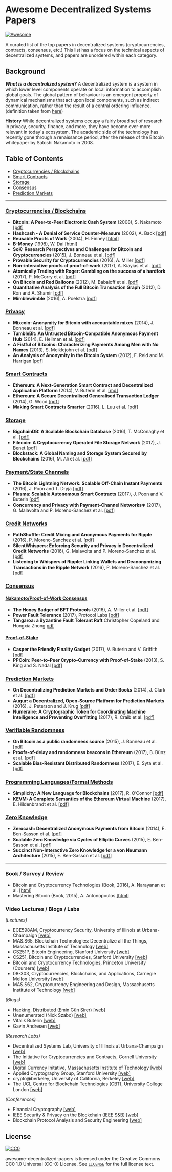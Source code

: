# Awesome Decentralized Systems Papers

[![Awesome](https://cdn.rawgit.com/sindresorhus/awesome/d7305f38d29fed78fa85652e3a63e154dd8e8829/media/badge.svg)](https://github.com/sindresorhus/awesome)

A curated list of the top papers in decentralized systems (cryptocurrencies, contracts, consensus, etc.) This list has a focus on the technical aspects of decentralized systems, and papers are unordered within each category.

## Background

***What is a decentralized system?***
A decentralized system is a system in which lower level components operate on local information to accomplish global goals. The global pattern of behaviour is an emergent property of dynamical mechanisms that act upon local components, such as indirect communication, rather than the result of a central ordering influence. (definition taken from [here](https://en.wikipedia.org/wiki/Decentralised_system))

**History**
While decentralized systems occupy a fairly broad set of research in privacy, security, finance, and more, they have become ever-more relevant in today's ecosystem. The academic side of the technology has recently gone through a renaissance period, after the release of the Bitcoin whitepaper by Satoshi Nakamoto in 2008.

## Table of Contents

* [Cryptocurrencies / Blockchains](#cryptocurrencies-blockchains)
* [Smart Contracts](#smart-contracts)
* [Storage](#storage)
* [Consensus](#consensus)
* [Prediction Markets](#prediction-markets)

<!-- *(More than Top 100)*
* [New Papers](#new-papers) : Less than 6 months
* [Old Papers](#old-papers) : Before 2012
* [HW / SW / Dataset](#hw--sw--dataset) : Technical reports
* [Book / Survey / Review](#book--survey--review)
* [Video Lectures / Tutorials / Blogs](#video-lectures--tutorials--blogs)
* [Appendix: More than Top 100](#appendix-more-than-top-100) : More papers not in the list 
change order of sections - add ones for bitcoin-->

* * *

### [Cryptocurrencies / Blockchains](#cryptocurrencies-blockchains)
- **Bitcoin: A Peer-to-Peer Electronic Cash System** (2008), S. Nakamoto [[pdf]](https://bitcoin.org/bitcoin.pdf)
- **Hashcash - A Denial of Service Counter-Measure** (2002), A. Back [[pdf]](http://www.hashcash.org/hashcash.pdf)
- **Reusable Proofs of Work** (2004), H. Finney [[html]](http://nakamotoinstitute.org/finney/rpow/theory.html)
- **B-Money** (1998), W. Dai [[html]](http://www.weidai.com/bmoney.txt)
- **SoK: Research Perspectives and Challenges for Bitcoin and Cryptocurrencies** (2015), J. Bonneau et al. [[pdf]](http://www.jbonneau.com/doc/BMCNKF15-IEEESP-bitcoin.pdf)
- **Provable Security for Cryptocurrencies** (2016), A. Miller [[pdf]](https://drum.lib.umd.edu/bitstream/handle/1903/18622/Miller_umd_0117E_17522.pdf?sequence=1)
- **Non-interactive proofs of proof-of-work** (2017), A. Kiayias et al. [[pdf]](https://eprint.iacr.org/2017/963.pdf)
- **Atomically Trading with Roger: Gambling on the success of a hardfork** (2017), P. McCorry et al. [[pdf]](http://homepages.cs.ncl.ac.uk/patrick.mc-corry/atomically-trading-roger.pdf)
- **On Bitcoin and Red Balloons** (2012), M. Babaioff et al. [[pdf]](https://www.microsoft.com/en-us/research/wp-content/uploads/2012/06/bitcoin.pdf)
- **Quantitative Analysis of the Full Bitcoin Transaction Graph** (2012), D. Ron and A. Shamir [[pdf]](https://eprint.iacr.org/2012/584.pdf)
- **Mimblewimble** (2016), A. Poelstra [[pdf]](https://download.wpsoftware.net/bitcoin/wizardry/mimblewimble.pdf)

### [Privacy](#privacy)
- **Mixcoin: Anonymity for Bitcoin with accountable mixes** (2014), J. Bonneau et al. [[pdf]](https://github.com/ethereum/wiki/wiki/White-Paper)
- **TumbleBit: An Untrusted Bitcoin-Compatible Anonymous Payment Hub** (2014), E. Heilman et al. [[pdf]](https://eprint.iacr.org/2016/575.pdf)
- **A Fistful of Bitcoins: Characterizing Payments Among Men with No Names** (2013), S. Meiklejohn et al. [[pdf]](https://cseweb.ucsd.edu/~smeiklejohn/files/imc13.pdf)
- **An Analysis of Anonymity in the Bitcoin System** (2012), F. Reid and M. Harrigan [[pdf]](https://arxiv.org/pdf/1107.4524.pdf)

### [Smart Contracts](#smart-contracts)
- **Ethereum: A Next-Generation Smart Contract and Decentralized Application Platform** (2014), V. Buterin et al. [[md]](https://github.com/ethereum/wiki/wiki/White-Paper)
- **Ethereum: A Secure Decentralised Generalised Transaction Ledger** (2014), G. Wood [[pdf]](http://gavwood.com/paper.pdf)
- **Making Smart Contracts Smarter** (2016), L. Luu et al. [[pdf]](https://eprint.iacr.org/2016/633.pdf)

### [Storage](#storage)
- **BigchainDB: A Scalable Blockchain Database** (2016), T. McConaghy et al. [[pdf]](https://www.bigchaindb.com/whitepaper/bigchaindb-whitepaper.pdf)
- **Filecoin: A Cryptocurrency Operated File Storage Network** (2017), J. Benet [[pdf]](http://filecoin.io/filecoin.pdf)
- **Blockstack: A Global Naming and Storage System Secured by Blockchains** (2016), M. Ali et al. [[pdf]](http://www.cs.princeton.edu/~mfreed/docs/blockstack-atc16.pdf)

### [Payment/State Channels](#paychan)
- **The Bitcoin Lightning Network: Scalable Off-Chain Instant Payments** (2016), J. Poon and T. Dryja [[pdf]](https://lightning.network/lightning-network-paper.pdf)
- **Plasma: Scalable Autonomous Smart Contracts** (2017), J. Poon and V. Buterin [[pdf]](http://plasma.io/plasma.pdf)
- **Concurrency and Privacy with Payment-Channel Networks∗** (2017), G. Malavolta and P. Moreno-Sanchez et al. [[pdf]](https://www.cs.purdue.edu/homes/pmorenos/public/paychannels.pdf)

### [Credit Networks](#crednet)
- **PathShuffle: Credit Mixing and Anonymous Payments for Ripple** (2016), P. Moreno-Sanchez et al. [[pdf]](https://www.cs.purdue.edu/homes/pmorenos/public/pathshuffle.pdf)
- **SilentWhispers: Enforcing Security and Privacy in Decentralized Credit Networks** (2016), G. Malavolta and P. Moreno-Sanchez et al. [[pdf]](https://www.cs.purdue.edu/homes/pmorenos/public/pathshuffle.pdf)
- **Listening to Whispers of Ripple: Linking Wallets and Deanonymizing Transactions in the Ripple Network** (2016), P. Moreno-Sanchez et al. [[pdf]](http://crypsys.mmci.uni-saarland.de/projects/LinkingWallets/paper.pdf)

### [Consensus](#consensus)
#### [Nakamoto/Proof-of-Work Consensus](#nakamoto)
- **The Honey Badger of BFT Protocols** (2016), A. Miller et al. [[pdf]](https://eprint.iacr.org/2016/199.pdf)
- **Power Fault Tolerance** (2017), Protocol Labs [[pdf]](http://filecoin.io/power-fault-tolerance.pdf)
- **Tangaroa: a Byzantine Fault Tolerant Raft** Christopher Copeland and Hongxia Zhong [pdf](http://www.scs.stanford.edu/14au-cs244b/labs/projects/copeland_zhong.pdf)
#### [Proof-of-Stake](#pos)
- **Casper the Friendly Finality Gadget** (2017), V. Buterin and V. Griffith [[pdf]](https://arxiv.org/pdf/1710.09437.pdf)
- **PPCoin: Peer-to-Peer Crypto-Currency with Proof-of-Stake** (2013), S. King and S. Nadal [[pdf]](  https://peercoin.net/assets/paper/peercoin-paper.pdf)

### [Prediction Markets](#prediction-markets)
- **On Decentralizing Prediction Markets and Order Books** (2014), J. Clark et al. [[pdf]](http://www.econinfosec.org/archive/weis2014/papers/Clark-WEIS2014.pdf)
- **Augur: a Decentralized, Open-Source Platform for Prediction Markets** (2016), J. Peterson and J. Krug [[pdf]](http://bravenewcoin.com/assets/Whitepapers/Augur-A-Decentralized-Open-Source-Platform-for-Prediction-Markets.pdf)
- **Numeraire: A Cryptographic Token for Coordinating Machine Intelligence and Preventing Overfitting** (2017), R. Craib et al. [[pdf]](https://numer.ai/whitepaper.pdf)

### [Verifiable Randomness](#verifiable-randomness)
- **On Bitcoin as a public randomness source** (2015), J. Bonneau et al. [[pdf]](https://eprint.iacr.org/2015/1015.pdf)
- **Proofs-of-delay and randomness beacons in Ethereum** (2017), B. Bünz et al. [[pdf]](http://stevengoldfeder.com/papers/BGB17-IEEESB-proof_of_delay_ethereum.pdf)
- **Scalable Bias-Resistant Distributed Randomness** (2017), E. Syta et al. [[pdf]](http://ieeexplore.ieee.org/document/7958592/)

### [Programming Languages/Formal Methods](#pm-fm)
- **Simplicity: A New Language for Blockchains** (2017), R. O’Connor [[pdf]](https://blockstream.com/simplicity.pdf)
- **KEVM: A Complete Semantics of the Ethereum Virtual Machine** (2017), E. Hildenbrandt et al. [[pdf]](https://www.ideals.illinois.edu/bitstream/handle/2142/97207/hildenbrandt-saxena-zhu-rodrigues-guth-daian-rosu-2017-tr.pdf)

### [Zero Knowledge](#zkp)
- **Zerocash: Decentralized Anonymous Payments from Bitcoin** (2014), E. Ben-Sasson et al. [[pdf]](http://zerocash-project.org/media/pdf/zerocash-extended-20140518.pdf)
- **Scalable Zero Knowledge via Cycles of Elliptic Curves** (2015), E. Ben-Sasson et al. [[pdf]](https://eprint.iacr.org/2014/595.pdf)
- **Succinct Non-Interactive Zero Knowledge for a von Neumann Architecture** (2015), E. Ben-Sasson et al. [[pdf]](https://eprint.iacr.org/2013/879.pdf)

* * *

### Book / Survey / Review
- Bitcoin and Cryptocurrency Technologies (Book, 2016), A. Narayanan et al. [[html]](http://bitcoinbook.cs.princeton.edu/)
- Mastering Bitcoin (Book, 2015), A. Antonopoulos [[html]](https://www.bitcoinbook.info/)

### Video Lectures / Blogs / Labs

*(Lectures)*
- ECE598AM, Cryptocurrency Security, University of Illinois at Urbana-Champaign [[web]](http://soc1024.ece.illinois.edu/teaching/ece598am/fall2016/)
- MAS.S65, Blockchain Technologies: Decentralize all the Things, Massachusetts Institute of Technology [[web]](http://blockchain.media.mit.edu/syllabus.html)
- CS251P, Bitcoin Engineering, Stanford University [[web]](http://bitcoin.stanford.edu/)
- CS251, Bitcoin and Cryptocurrencies, Stanford University [[web]](https://crypto.stanford.edu/cs251/)
- Bitcoin and Cryptocurrency Technologies, Princeton University (Coursera) [[web]](https://www.coursera.org/learn/cryptocurrency)
- 08-303, Cryptocurrencies, Blockchains, and Applications, Carnegie Mellon University [[web]](https://piazza.com/cmu/spring2017/08303)
- MAS.S62, Cryptocurrency Engineering and Design, Massachusetts Institute of Technology [[web]](https://github.com/mit-dci/mas.s62)

<!-- *(Tutorials)*
- NIPS 2016 Tutorials, Long Beach [[web]](https://nips.cc/Conferences/2016/Schedule?type=Tutorial)
- ICML 2016 Tutorials, New York City [[web]](http://techtalks.tv/icml/2016/tutorials/)
- ICLR 2016 Videos, San Juan [[web]](http://videolectures.net/iclr2016_san_juan/)
- Deep Learning Summer School 2016, Montreal [[web]](http://videolectures.net/deeplearning2016_montreal/)
- Bay Area Deep Learning School 2016, Stanford [[web]](https://www.bayareadlschool.org/) -->

*(Blogs)*
- Hacking, Distributed (Emin Gün Sirer) [[web]](http://hackingdistributed.com/)
- Unenumerated (Nick Szabo) [[web]](http://unenumerated.blogspot.com/)
- Vitalik Buterin [[web]](http://vitalik.ca/)
- Gavin Andresen [[web]](http://gavinandresen.ninja/)

*(Research Labs)*
- Decentralized Systems Lab, University of Illinois at Urbana-Champaign [[web]](http://decentralize.ece.illinois.edu/)
- The Initiative for Cryptocurrencies and Contracts, Cornell University [[web]](http://www.initc3.org/)
- Digital Currency Initative, Massachusetts Institute of Technology [[web]](http://dci.mit.edu/)
- Applied Cryptography Group, Stanford University [[web]](https://crypto.stanford.edu/)
- crypto@berkeley, University of California, Berkeley [[web]](https://crypto.eecs.berkeley.edu/)
- The UCL Centre for Blockchain Technologies (CBT), University College London [[web]](http://blockchain.cs.ucl.ac.uk/)

*(Conferences)*
- Financial Cryptography [[web]](https://fc18.ifca.ai/)
- IEEE Security & Privacy on the Blockchain (IEEE S&B) [[web]](http://ieee-sb2018.cs.ucl.ac.uk/#cfp)
- Blockchain Protocol Analysis and Security Engineering [[web]](https://cyber.stanford.edu/bpase18)

<!-- TODO: monetary policies, economics?, markets?, financial and economic implications research labs, and top researchers, disclaimer about focus on technology and not economics -->
## License
[![CC0](http://mirrors.creativecommons.org/presskit/buttons/88x31/svg/cc-zero.svg)](https://creativecommons.org/publicdomain/zero/1.0/)

awesome-decentralized-papers is licensed under the Creative Commons CC0 1.0 Universal (CC-0) License. See [`LICENSE`](LICENSE) for the full license text.
